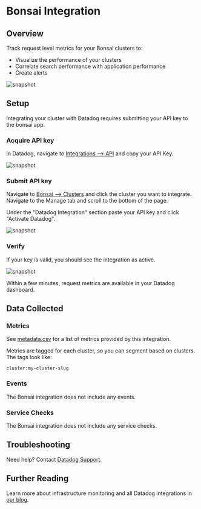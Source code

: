 # Bonsai Integration

## Overview

Track request level metrics for your Bonsai clusters to:

- Visualize the performance of your clusters
- Correlate search performance with application performance
- Create alerts

![snapshot][1]

## Setup

Integrating your cluster with Datadog requires submitting your API key to the bonsai app.

### Acquire API key

In Datadog, navigate to [Integrations --> API][2] and copy your API Key.

![snapshot][3]

### Submit API key

Navigate to [Bonsai --> Clusters][4] and click the cluster you want to integrate. Navigate to the Manage tab and scroll to the bottom of the page.

Under the "Datadog Integration" section paste your API key and click "Activate Datadog".

![snapshot][5]

### Verify

If your key is valid, you should see the integration as active.

![snapshot][6]

Within a few minutes, request metrics are available in your Datadog dashboard.

## Data Collected

### Metrics

See [metadata.csv][7] for a list of metrics provided by this integration.

Metrics are tagged for each cluster, so you can segment based on clusters. The tags look like:

```text
cluster:my-cluster-slug
```

### Events

The Bonsai integration does not include any events.

### Service Checks

The Bonsai integration does not include any service checks.

## Troubleshooting

Need help? Contact [Datadog Support][8].

## Further Reading

Learn more about infrastructure monitoring and all Datadog integrations in [our blog][9].

[1]: https://raw.githubusercontent.com/DataDog/integrations-extras/master/bonsai/images/snapshot.png
[2]: https://app.datadoghq.com/account/settings#api
[3]: https://raw.githubusercontent.com/DataDog/integrations-extras/master/bonsai/images/copy_key.png
[4]: https://app.bonsai.io/clusters
[5]: https://raw.githubusercontent.com/DataDog/integrations-extras/master/bonsai/images/activate_datadog.png
[6]: https://raw.githubusercontent.com/DataDog/integrations-extras/master/bonsai/images/datadog_activated.png
[7]: https://github.com/DataDog/integrations-extras/blob/master/bonsai/metadata.csv
[8]: https://docs.datadoghq.com/help/
[9]: https://www.datadoghq.com/blog
